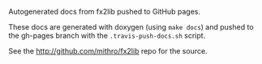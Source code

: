 Autogenerated docs from fx2lib pushed to GitHub pages.

These docs are generated with doxygen (using `make docs`) and pushed to the
gh-pages branch with the `.travis-push-docs.sh` script.

See the http://github.com/mithro/fx2lib repo for the source.
